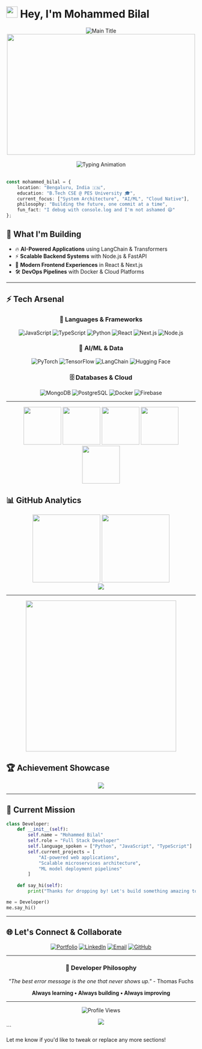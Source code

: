 # <img src="https://raw.githubusercontent.com/MartinHeinz/MartinHeinz/master/wave.gif" width="30px" height="30px" /> Hey, I'm Mohammed Bilal

<div align="center">
  
  <img src="https://readme-typing-svg.herokuapp.com?font=JetBrains+Mono&weight=700&size=32&duration=3000&pause=1000&color=FF6B6B&center=true&vCenter=true&width=700&lines=Full+Stack+Developer+🚀;AI+%26+Cloud+Architect+🤖;System+Design+Engineer+⚡;Product+Builder+🎯;Innovation+Catalyst+💡" alt="Main Title" />
  
</div>

<div align="center">
  <img src="https://raw.githubusercontent.com/abhisheknaiidu/abhisheknaiidu/master/code.gif" width="500" height="320" />
</div>

<br/>

<div align="center">
  <img src="https://readme-typing-svg.herokuapp.com?font=JetBrains+Mono&weight=600&size=22&duration=2000&pause=500&color=00D9FF&center=true&vCenter=true&multiline=true&width=600&height=100&lines=🚀+Building+scalable+systems;🤖+Training+AI+models;⚡+Optimizing+performance;🔥+Shipping+products" alt="Typing Animation" />
</div>

<br/>

```typescript
const mohammed_bilal = {
    location: "Bengaluru, India 🇮🇳",
    education: "B.Tech CSE @ PES University 🎓",
    current_focus: ["System Architecture", "AI/ML", "Cloud Native"],
    philosophy: "Building the future, one commit at a time",
    fun_fact: "I debug with console.log and I'm not ashamed 😄"
};
````

## 🚀 What I'm Building

* 🔥 **AI-Powered Applications** using LangChain & Transformers
* ⚡ **Scalable Backend Systems** with Node.js & FastAPI
* 🎨 **Modern Frontend Experiences** in React & Next.js
* 🛠️ **DevOps Pipelines** with Docker & Cloud Platforms

---

## ⚡ Tech Arsenal

<div align="center">

### 🎯 Languages & Frameworks

![JavaScript](https://img.shields.io/badge/JavaScript-F7DF1E?style=for-the-badge\&logo=javascript\&logoColor=black)
![TypeScript](https://img.shields.io/badge/TypeScript-007ACC?style=for-the-badge\&logo=typescript\&logoColor=white)
![Python](https://img.shields.io/badge/Python-3776AB?style=for-the-badge\&logo=python\&logoColor=white)
![React](https://img.shields.io/badge/React-20232A?style=for-the-badge\&logo=react\&logoColor=61DAFB)
![Next.js](https://img.shields.io/badge/Next.js-000000?style=for-the-badge\&logo=next.js\&logoColor=white)
![Node.js](https://img.shields.io/badge/Node.js-43853D?style=for-the-badge\&logo=node.js\&logoColor=white)

### 🤖 AI/ML & Data

![PyTorch](https://img.shields.io/badge/PyTorch-EE4C2C?style=for-the-badge\&logo=pytorch\&logoColor=white)
![TensorFlow](https://img.shields.io/badge/TensorFlow-FF6F00?style=for-the-badge\&logo=tensorflow\&logoColor=white)
![LangChain](https://img.shields.io/badge/LangChain-1C3C3C?style=for-the-badge\&logo=langchain\&logoColor=white)
![Hugging Face](https://img.shields.io/badge/🤗%20Hugging%20Face-FFD21E?style=for-the-badge\&logoColor=black)

### 🗄️ Databases & Cloud

![MongoDB](https://img.shields.io/badge/MongoDB-4EA94B?style=for-the-badge\&logo=mongodb\&logoColor=white)
![PostgreSQL](https://img.shields.io/badge/PostgreSQL-316192?style=for-the-badge\&logo=postgresql\&logoColor=white)
![Docker](https://img.shields.io/badge/Docker-2496ED?style=for-the-badge\&logo=docker\&logoColor=white)
![Firebase](https://img.shields.io/badge/Firebase-039BE5?style=for-the-badge\&logo=firebase\&logoColor=white)

</div>

---

<div align="center">
  <img src="https://user-images.githubusercontent.com/74038190/212257467-871d32b7-e401-42e8-a166-fcfd7baa4c6b.gif" width="100" />
  <img src="https://user-images.githubusercontent.com/74038190/212257460-738ff738-247f-4445-a718-cdd0ca76e2db.gif" width="100" />
  <img src="https://user-images.githubusercontent.com/74038190/212257468-1e9a91f1-b626-4baa-b15d-5c385b1974d3.gif" width="100" />
  <img src="https://user-images.githubusercontent.com/74038190/212257465-7ce8d493-cac5-494e-982a-5a9deb852c4b.gif" width="100" />
  <img src="https://user-images.githubusercontent.com/74038190/212257463-4d082cb4-7483-4eaf-bc25-6dde2628aabd.gif" width="100" />
</div>

## 📊 GitHub Analytics

<div align="center">
  <img height="180em" src="https://github-readme-stats-sigma-five.vercel.app/api?username=bilalinbytes&show_icons=true&theme=react&include_all_commits=true&count_private=true&hide_border=true&bg_color=0D1117&title_color=58A6FF&icon_color=1F6FEB&text_color=C9D1D9"/>
  <img height="180em" src="https://github-readme-stats-sigma-five.vercel.app/api/top-langs/?username=bilalinbytes&layout=compact&theme=react&hide_border=true&bg_color=0D1117&title_color=58A6FF&text_color=C9D1D9"/>
</div>

<div align="center">
  <img src="https://github-readme-streak-stats.herokuapp.com/?user=bilalinbytes&theme=react&hide_border=true&background=0D1117&stroke=58A6FF&ring=58A6FF&fire=FF6B6B&currStreakLabel=C9D1D9"/>
</div>

---

<div align="center">
  <img src="https://user-images.githubusercontent.com/74038190/212284158-e840e285-664b-44d7-b79b-e264b5e54825.gif" width="400" />
</div>

## 🏆 Achievement Showcase

<div align="center">
  <img src="https://github-profile-trophy.vercel.app/?username=bilalinbytes&theme=discord&no-frame=true&no-bg=true&margin-w=4&row=2&column=4"/>
</div>

---

## 🎯 Current Mission

```python
class Developer:
    def __init__(self):
        self.name = "Mohammed Bilal"
        self.role = "Full Stack Developer"
        self.language_spoken = ["Python", "JavaScript", "TypeScript"]
        self.current_projects = [
            "AI-powered web applications",
            "Scalable microservices architecture",
            "ML model deployment pipelines"
        ]
    
    def say_hi(self):
        print("Thanks for dropping by! Let's build something amazing together.")

me = Developer()
me.say_hi()
```

---

## 🌐 Let's Connect & Collaborate

<div align="center">

[![Portfolio](https://img.shields.io/badge/Portfolio-FF5722?style=for-the-badge\&logo=todoist\&logoColor=white)](https://bilalm.vercel.app)
[![LinkedIn](https://img.shields.io/badge/LinkedIn-0077B5?style=for-the-badge\&logo=linkedin\&logoColor=white)](https://linkedin.com/in/mohammed-bilal-dev)
[![Email](https://img.shields.io/badge/Email-D14836?style=for-the-badge\&logo=gmail\&logoColor=white)](mailto:mohammedbilal96654@gmail.com)
[![GitHub](https://img.shields.io/badge/GitHub-100000?style=for-the-badge\&logo=github\&logoColor=white)](https://github.com/bilalinbytes)

</div>

---

<div align="center">

### 💭 Developer Philosophy

*"The best error message is the one that never shows up."* - Thomas Fuchs

**Always learning • Always building • Always improving**

---

![Profile Views](https://komarev.com/ghpvc/?username=bilalinbytes\&color=58A6FF\&style=for-the-badge)

</div>

<div align="center">
  <img src="https://capsule-render.vercel.app/api?type=waving&color=gradient&height=100&section=footer&width=100%"/>
</div>
```

Let me know if you'd like to tweak or replace any more sections!
